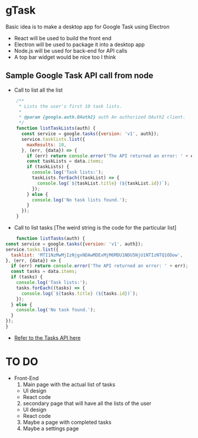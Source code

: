 # gTask
Basic idea is to make a desktop app for Google Task using Electron
  * React will be used to build the front end
  * Electron will be used to package it into a desktop app
  * Node.js will be used for back-end for API calls
  * A top bar widget would be nice too I think
## Sample Google Task API call from node
  * Call to list all the list
  ```javascript
      /**
       * Lists the user's first 10 task lists.
       *
       * @param {google.auth.OAuth2} auth An authorized OAuth2 client.
       */
      function listTaskLists(auth) {
        const service = google.tasks({version: 'v1', auth});
        service.tasklists.list({
          maxResults: 10,
        }, (err, {data}) => {
          if (err) return console.error('The API returned an error: ' + err);
          const taskLists = data.items;
          if (taskLists) {
            console.log('Task lists:');
            taskLists.forEach((taskList) => {
              console.log(`${taskList.title} (${taskList.id})`);
            });
          } else {
            console.log('No task lists found.');
          }
        });
      }
  ```
  * Call to list tasks [The weird string is the code for the particular list]
  ```javascript
      function listTasks(auth) {
  const service = google.tasks({version: 'v1', auth});
  service.tasks.list({
    tasklist: 'MTI1NzMwMjIzNjgxNDAwMDExMjM6MDU1NDU5NjU1NTIzNTQ1ODow',
  }, (err, {data}) => {
    if (err) return console.error('The API returned an error: ' + err);
    const tasks = data.items;
    if (tasks) {
      console.log('Task lists:');
      tasks.forEach((tasks) => {
        console.log(`${tasks.title} (${tasks.id})`);
      });
    } else {
      console.log('No task found.');
    }
  });
}
  ```
  
  * [Refer to the Tasks API here](https://developers.google.com/tasks/v1/reference/tasklists/list)
# TO DO
  * Front-End
    1. Main page with the actual list of tasks
      * UI design
      * React code
    2. secondary page that will have all the lists of the user
      * UI design
      * React code
    3. Maybe a page with completed tasks
    4. Maybe a settings page
